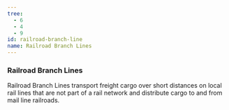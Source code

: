 ```yaml
---
tree:
  - 6
  - 4
  - 9
id: railroad-branch-line
name: Railroad Branch Lines
---
```

### Railroad Branch Lines

Railroad Branch Lines transport freight cargo over short distances on local rail lines that are not part of a rail network and distribute cargo to and from mail line railroads.
